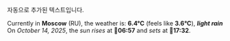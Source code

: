 
자동으로 추가된 텍스트입니다.

<!--START_SECTION:weather:moscow-->
Currently in **Moscow** (RU), the weather is: **6.4°C** (feels like **3.6°C**), ***light rain***<br/>
On *October 14, 2025*, the *sun rises* at 🌅**06:57** and *sets* at 🌇**17:32**.
<!--END_SECTION:weather-->
